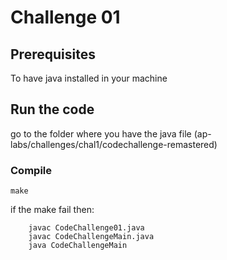 # Challenge 01

## Prerequisites
To have java installed in your machine 

## Run the code 
go to the folder where you have the java file (ap-labs/challenges/chal1/codechallenge-remastered)

### Compile 
````
make
````

if the make fail then:
````
	javac CodeChallenge01.java
	javac CodeChallengeMain.java
	java CodeChallengeMain
````
